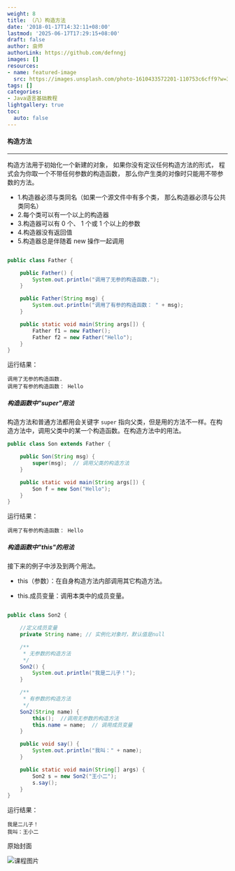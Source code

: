 ```yaml
---
weight: 8
title: （八）构造方法
date: '2018-01-17T14:32:11+08:00'
lastmod: '2025-06-17T17:29:15+08:00'
draft: false
author: 虫师
authorLink: https://github.com/defnngj
images: []
resources:
- name: featured-image
  src: https://images.unsplash.com/photo-1610433572201-110753c6cff9?w=300
tags: []
categories:
- Java语言基础教程
lightgallery: true
toc:
  auto: false
---
```




#### 构造方法
---

构造方法用于初始化一个新建的对象， 如果你没有定议任何构造方法的形式， 程式会为你取一个不带任何参数的构造函数， 那么你产生类的对像时只能用不带参数的方法。

* 1.构造器必须与类同名（如果一个源文件中有多个类， 那么构造器必须与公共类同名）
* 2.每个类可以有一个以上的构造器
* 3.构造器可以有 0 个、 1 个或 1 个以上的参数
* 4.构造器没有返回值
* 5.构造器总是伴随着 new 操作一起调用

```Java

public class Father {

    public Father() {
        System.out.println("调用了无参的构造函数.");
    }

    public Father(String msg) {
        System.out.println("调用了有参的构造函数： " + msg);
    }

    public static void main(String args[]) {
        Father f1 = new Father();
        Father f2 = new Father("Hello");
    }
}
```

运行结果：

```
调用了无参的构造函数.
调用了有参的构造函数： Hello
```

##### 构造函数中"super"用法

构造方法和普通方法都用会关键字 `super` 指向父类，但是用的方法不一样。在构造方法中，调用父类中的某一个构造函数。在构造方法中的用法。

```Java
public class Son extends Father {

    public Son(String msg) {
        super(msg);  // 调用父类的构造方法
    }

    public static void main(String args[]) {
        Son f = new Son("Hello");
    }
}
```

运行结果：

```
调用了有参的构造函数： Hello
```

##### 构造函数中"this"的用法

接下来的例子中涉及到两个用法。

* this（参数）：在自身构造方法内部调用其它构造方法。

* this.成员变量：调用本类中的成员变量。

```Java

public class Son2 {

    //定义成员变量
    private String name; // 实例化对象时，默认值是null

    /**
     * 无参数的构造方法
     */
    Son2() {
        System.out.println("我是二儿子！");
    }

    /**
     * 有参数的构造方法
     */
    Son2(String name) {
        this();  //调用无参数的构造方法
        this.name = name;  // 调用成员变量
    }

    public void say() {
        System.out.println("我叫：" + name);
    }

    public static void main(String[] args) {
        Son2 s = new Son2("王小二");
        s.say();
    }
}
```

运行结果：
```
我是二儿子！
我叫：王小二
```




原始封面

![课程图片](https://images.unsplash.com/photo-1610433572201-110753c6cff9?w=300)

